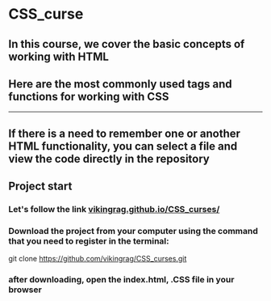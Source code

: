 # **CSS_curse**

## In this course, we cover the basic concepts of working with **HTML**
## Here are the most commonly used tags and functions for working with **CSS**
___

## If there is a need to remember one or another HTML functionality, you can select a file and view the code directly in the repository


## Project start

### Let's follow the link [vikingrag.github.io/CSS_curses/](vikingrag.github.io/CSS_curses/)

### Download the project from your computer using the command that you need to register in the terminal:
git clone https://github.com/vikingrag/CSS_curses.git
### after downloading, open the **index.html**, **.CSS** file in your browser
